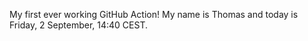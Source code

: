 My first ever working GitHub Action!
My name is Thomas and today is Friday, 2 September, 14:40 CEST. 
